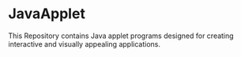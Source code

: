 # JavaApplet
This Repository contains Java applet programs designed for creating interactive and visually appealing applications.
